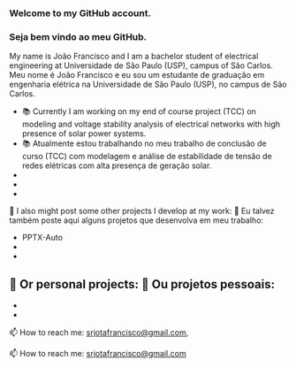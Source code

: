 ### Welcome to my GitHub account.
### Seja bem vindo ao meu GitHub.

My name is João Francisco and I am a bachelor student of electrical engineering at Universidade de São Paulo (USP), campus of São Carlos.
Meu nome é João Francisco e eu sou um estudante de graduação em engenharia elétrica na Universidade de São Paulo (USP), no campus de São Carlos.

- 📚 Currently I am working on my end of course project (TCC) on modeling and voltage stability analysis of electrical networks with high presence of solar power systems. 
- 📚 Atualmente estou trabalhando no meu trabalho de conclusão de curso (TCC) com modelagem e análise de estabilidade de tensão de redes elétricas com alta presença de geração solar.
-
-
-

🤖 I also might post some other projects I develop at my work:
🤖 Eu talvez também poste aqui alguns projetos que desenvolva em meu trabalho:
- PPTX-Auto 
- 
-

🔭 Or personal projects:
🔭 Ou projetos pessoais:
- 
-
-


📫 How to reach me: srjotafrancisco@gmail.com, 

📫 How to reach me: srjotafrancisco@gmail.com

